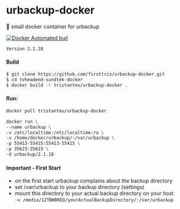 # urbackup-docker
:floppy_disk: small docker container for urbackup

[![Docker Automated buil](https://img.shields.io/docker/automated/jrottenberg/ffmpeg.svg)](https://hub.docker.com/r/tristanteu/urbackup-docker/)

`Version 2.1.18`

#### Build
```bash
$ git clone https://github.com/firsttris/urbackup-docker.git
$ cd tvheadend-sundtek-docker
$ docker build -t tristanteu/urbackup-docker .
```

#### Run:
```bash
docker pull tristanteu/urbackup-docker

docker run \
--name urbackup \
-v /etc/localtime:/etc/localtime:ro \
-v /home/docker/urbackup/:/var/urbackup \
-p 55413-55415:55413-55415 \
-p 35623:35623 \
-d urbackup/2.1.18
```

#### Important - First Start
- on the first start urbackup complains about the backup directory  
- set /var/urbackup to your backup directory (settings)  
- mount this directory to your actual backup directory on your host  
`-v /media/12TBWDRED/yourActualBackupDirectory/:/var/urbackup`
